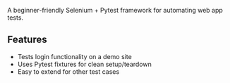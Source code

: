 A beginner-friendly Selenium + Pytest framework for automating web app tests.

## Features
- Tests login functionality on a demo site
- Uses Pytest fixtures for clean setup/teardown
- Easy to extend for other test cases
